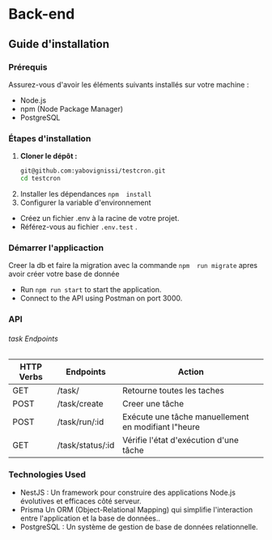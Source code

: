 # Back-end


## Guide d'installation

### Prérequis
Assurez-vous d'avoir les éléments suivants installés sur votre machine :
- Node.js
- npm (Node Package Manager)
- PostgreSQL

### Étapes d'installation
1. **Cloner le dépôt :**
   ```sh
   git@github.com:yabovignissi/testcron.git
   cd testcron
2. Installer les dépendances
```npm  install```
3. Configurer la variable d'environnement
 - Créez un fichier .env à la racine de votre projet.
-  Référez-vous au fichier `.env.test` .

### Démarrer l'applicaction
  Creer la db et faire la migration  avec la commande ```npm  run migrate``` apres avoir créer votre base de donnée
  * Run ```npm run start``` to start the application.
  * Connect to the API using Postman on port 3000.  

### API 

###### task Endpoints
| HTTP Verbs | Endpoints | Action |
| --- | --- | --- |
| GET | /task/ | Retourne toutes les taches|
| POST | /task/create | Creer une tâche |
| POST | /task/run/:id | Exécute une tâche manuellement en modifiant l"heure |
| GET | /task/status/:id | Vérifie l'état d'exécution d'une tâche |




### Technologies Used
  * NestJS : Un framework pour construire des applications Node.js évolutives et efficaces côté serveur.
  * Prisma Un ORM (Object-Relational Mapping) qui simplifie l'interaction entre l'application et la base de données..
  * PostgreSQL : Un système de gestion de base de données relationnelle.